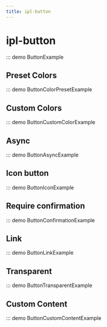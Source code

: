 ```yaml
---
title: ipl-button
---
```


# ipl-button

::: demo ButtonExample

## Preset Colors

::: demo ButtonColorPresetExample

## Custom Colors

::: demo ButtonCustomColorExample

## Async

::: demo ButtonAsyncExample

## Icon button

::: demo ButtonIconExample

## Require confirmation

::: demo ButtonConfirmationExample

## Link

::: demo ButtonLinkExample

## Transparent

::: demo ButtonTransparentExample

## Custom Content

::: demo ButtonCustomContentExample

